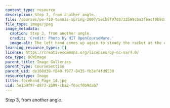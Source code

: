 ```yaml
---
content_type: resource
description: Step 3, from another angle.
file: /courses/pe-710-tennis-spring-2007/5e1b9f97d8732b99cba2f6acf0b9dab7_forehand_Page_14.jpg
file_type: image/jpeg
image_metadata:
  caption: Step 3, from another angle.
  credit: 'Credit: Photo by MIT OpenCourseWare.'
  image-alt: The left hand comes up again to steady the racket at the end of the stroke.
learning_resource_types: []
license: https://creativecommons.org/licenses/by-nc-sa/4.0/
ocw_type: OCWImage
parent_title: Image Galleries
parent_type: CourseSection
parent_uid: de168d39-f840-f977-8435-fb3ef4fd9530
resourcetype: Image
title: forehand_Page_14.jpg
uid: 5e1b9f97-d873-2b99-cba2-f6acf0b9dab7
---
```

Step 3, from another angle.